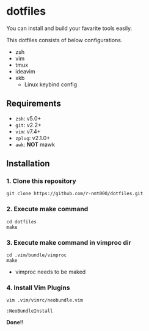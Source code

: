 ﻿dotfiles
========

You can install and build your favarite tools easily.

This dotfiles consists of below configurations.

* zsh
* vim
* tmux
* ideavim
* xkb
  * Linux keybind config

## Requirements
* `zsh`:  v5.0+
* `git`:  v2.2+
* `vim`:  v7.4+
* `zplug`: v2.1.0+
* `awk`: **NOT** mawk

## Installation
### 1. Clone this repository

```
git clone https://github.com/r-nmt000/dotfiles.git
```

### 2. Execute make command

```
cd dotfiles
make
```

### 3. Execute make command in vimproc dir

```
cd .vim/bundle/vimproc
make
```

* vimproc needs to be maked

### 4. Install Vim Plugins

```
vim .vim/vimrc/neobundle.vim

:NeoBundleInstall
```

**Done!!**
